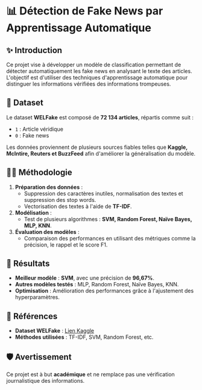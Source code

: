 # 📊 Détection de Fake News par Apprentissage Automatique

## ✨ Introduction
Ce projet vise à développer un modèle de classification permettant de détecter automatiquement les fake news en analysant le texte des articles. L'objectif est d'utiliser des techniques d'apprentissage automatique pour distinguer les informations vérifiées des informations trompeuses.

## 📝 Dataset
Le dataset **WELFake** est composé de **72 134 articles**, répartis comme suit :
- `1` : Article véridique
- `0` : Fake news

Les données proviennent de plusieurs sources fiables telles que **Kaggle, McIntire, Reuters et BuzzFeed** afin d'améliorer la généralisation du modèle.

## 👩‍🎓 Méthodologie
1. **Préparation des données** :
   - Suppression des caractères inutiles, normalisation des textes et suppression des stop words.
   - Vectorisation des textes à l'aide de **TF-IDF**.
2. **Modélisation** :
   - Test de plusieurs algorithmes : **SVM, Random Forest, Naïve Bayes, MLP, KNN**.
3. **Évaluation des modèles** :
   - Comparaison des performances en utilisant des métriques comme la précision, le rappel et le score F1.

## 🎯 Résultats
- **Meilleur modèle** : **SVM**, avec une précision de **96,67%**.
- **Autres modèles testés** : MLP, Random Forest, Naïve Bayes, KNN.
- **Optimisation** : Amélioration des performances grâce à l'ajustement des hyperparamètres.

## 📖 Références
- **Dataset WELFake** : [Lien Kaggle](https://www.kaggle.com/datasets/saurabhshahane/fake-news-classification)
- **Méthodes utilisées** : TF-IDF, SVM, Random Forest, etc.

## 🛡️ Avertissement
Ce projet est à but **académique** et ne remplace pas une vérification journalistique des informations.


